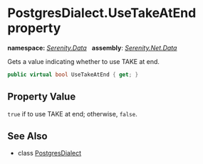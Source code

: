 # PostgresDialect.UseTakeAtEnd property
**namespace:** *[Serenity.Data](../../README.md#serenity.data-namespace)*   **assembly**: *[Serenity.Net.Data](../../README.md)*

Gets a value indicating whether to use TAKE at end.

```csharp
public virtual bool UseTakeAtEnd { get; }
```

## Property Value

`true` if to use TAKE at end; otherwise, `false`.

## See Also

* class [PostgresDialect](../PostgresDialect.md)
